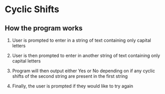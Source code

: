 # Cyclic Shifts

## How the program works

1. User is prompted to enter in a string of text containing only capital letters

2. User is then prompted to enter in another string of text containing only capital letters

3. Program will then output either Yes or No depending on if any cyclic shifts of the second string are present in the first string

4. Finally, the user is prompted if they would like to try again
